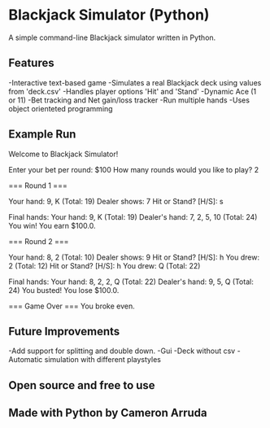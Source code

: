 # Blackjack Simulator (Python)

A simple command-line Blackjack simulator written in Python.

## Features
-Interactive text-based game
-Simulates a real Blackjack deck using values from 'deck.csv'
-Handles player options 'Hit' and 'Stand'
-Dynamic Ace (1 or 11)
-Bet tracking and Net gain/loss tracker
-Run multiple hands 
-Uses object orienteted programming

## Example Run
Welcome to Blackjack Simulator!

Enter your bet per round: $100
How many rounds would you like to play? 2

=== Round 1 ===

Your hand: 9, K (Total: 19)
Dealer shows: 7
Hit or Stand? [H/S]: s

Final hands:
Your hand: 9, K (Total: 19)
Dealer's hand: 7, 2, 5, 10 (Total: 24)
You win! You earn $100.0.

=== Round 2 ===

Your hand: 8, 2 (Total: 10)
Dealer shows: 9
Hit or Stand? [H/S]: h
You drew: 2 (Total: 12)
Hit or Stand? [H/S]: h
You drew: Q (Total: 22)

Final hands:
Your hand: 8, 2, 2, Q (Total: 22)
Dealer's hand: 9, 5, Q (Total: 24)
You busted! You lose $100.0.

=== Game Over ===
You broke even.

## Future Improvements 
-Add support for splitting and double down.
-Gui
-Deck without csv
-Automatic simulation with different playstyles

## Open source and free to use

## Made with Python by Cameron Arruda
